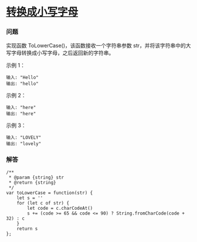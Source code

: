 # [转换成小写字母](https://leetcode-cn.com/problems/to-lower-case)

### 问题

实现函数 ToLowerCase()，该函数接收一个字符串参数 str，并将该字符串中的大写字母转换成小写字母，之后返回新的字符串。

示例 1：

```
输入: "Hello"
输出: "hello"
```
示例 2：

```
输入: "here"
输出: "here"
```
示例 3：

```
输入: "LOVELY"
输出: "lovely"
```

### 解答

```
/**
 * @param {string} str
 * @return {string}
 */
var toLowerCase = function(str) {
    let s = ''
    for (let c of str) {
        let code = c.charCodeAt()
        s += (code >= 65 && code <= 90) ? String.fromCharCode(code + 32) : c
    }
    return s
};
```
